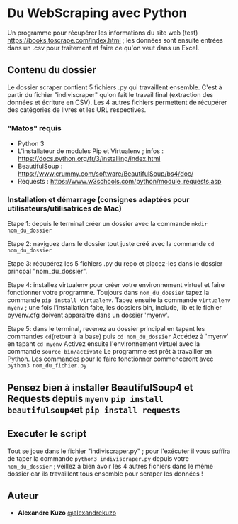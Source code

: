 # Du WebScraping avec Python

Un programme pour récupérer les informations du site web (test) https://books.toscrape.com/index.html ; les données sont ensuite entrées dans un .csv pour traitement et faire ce qu'on veut dans un Excel.

## Contenu du dossier

Le dossier scraper contient 5 fichiers .py qui travaillent ensemble. C'est à partir du fichier "indiviscraper" qu'on fait le travail final (extraction des données et écriture en CSV).
Les 4 autres fichiers permettent de récupérer des catégories de livres et les URL respectives.

### "Matos" requis

- Python 3
- L'installateur de modules Pip et Virtualenv ; infos : https://docs.python.org/fr/3/installing/index.html
- BeautifulSoup : https://www.crummy.com/software/BeautifulSoup/bs4/doc/
- Requests : https://www.w3schools.com/python/module_requests.asp

### Installation et démarrage (consignes adaptées pour utilisateurs/utilisatrices de Mac)

Etape 1: depuis le terminal créer un dossier avec la commande ``mkdir nom_du_dossier``

Etape 2: naviguez dans le dossier tout juste créé avec la commande ``cd nom_du_dossier``

Etape 3: récupérez les 5 fichiers .py du repo et placez-les dans le dossier princpal "nom_du_dossier".

Etape 4: installez virtualenv pour créer votre environnement virtuel et faire fonctionner votre programme.
Toujours dans ``nom_du_dossier`` tapez la commande ``pip install virtualenv``.
Tapez ensuite la commande ``virtualenv myenv`` ; une fois l'installation faite, les dossiers bin, include, lib et le fichier pyvenv.cfg doivent apparaître dans un dossier 'myenv'.

Etape 5: dans le terminal, revenez au dossier principal en tapant les commandes ``cd``(retour à la base) puis ``cd nom_du_dossier``
Accédez à 'myenv' en tapant ``cd myenv``
Activez ensuite l'environnement virtuel avec la commande ``source bin/activate``
Le programme est prêt à travailler en Python. Les commandes pour le faire fonctionner commenceront avec ``python3 nom_du_fichier.py``
## Pensez bien à installer BeautifulSoup4 et Requests depuis ``myenv`` ``pip install beautifulsoup4``et ``pip install requests`` 

## Executer le script

Tout se joue dans le fichier "indiviscraper.py" ; pour l'exécuter il vous suffira de taper la commande ``python3 indiviscraper.py`` depuis votre ``nom_du_dossier`` ; veillez à bien avoir les 4 autres fichiers dans le même dossier car ils travaillent tous ensemble pour scraper les données !



## Auteur
* **Alexandre Kuzo**  [@alexandrekuzo](https://github.com/AlexandreKuzo)


